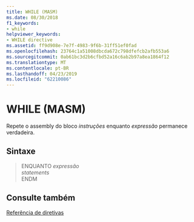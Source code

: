 ```yaml
---
title: WHILE (MASM)
ms.date: 08/30/2018
f1_keywords:
- while
helpviewer_keywords:
- WHILE directive
ms.assetid: ff9d908e-7e7f-4983-9f6b-31ff51ef0fad
ms.openlocfilehash: 23764c1a51008dbcda672c798dfefcb2afb553a6
ms.sourcegitcommit: 0ab61bc3d2b6cfbd52a16c6ab2b97a8ea1864f12
ms.translationtype: MT
ms.contentlocale: pt-BR
ms.lasthandoff: 04/23/2019
ms.locfileid: "62210086"
---
```

# <a name="while-masm"></a>WHILE (MASM)

Repete o assembly do bloco *instruções* enquanto *expressão* permanece verdadeira.

## <a name="syntax"></a>Sintaxe

> ENQUANTO *expressão*<br/>
> *statements*<br/>
> ENDM

## <a name="see-also"></a>Consulte também

[Referência de diretivas](../../assembler/masm/directives-reference.md)<br/>